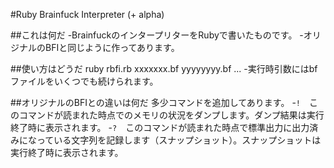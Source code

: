 #Ruby Brainfuck Interpreter (+ alpha)

##これは何だ
-BrainfuckのインタープリターをRubyで書いたものです。
-オリジナルのBFIと同じように作ってあります。

##使い方はどうだ
	ruby rbfi.rb xxxxxxx.bf yyyyyyyy.bf ...
-実行時引数にはbfファイルをいくつでも続けられます。

##オリジナルのBFIとの違いは何だ
多少コマンドを追加してあります。
-`!`　このコマンドが読まれた時点でのメモリの状況をダンプします。ダンプ結果は実行終了時に表示されます。
-`?`　このコマンドが読まれた時点で標準出力に出力済みになっている文字列を記録します（スナップショット）。スナップショットは実行終了時に表示されます。
